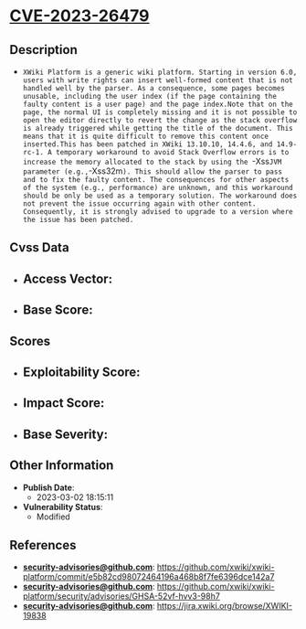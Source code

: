 
# [CVE-2023-26479](https://cve.mitre.org/cgi-bin/cvename.cgi?name=CVE-2023-26479)

## Description

- `XWiki Platform is a generic wiki platform. Starting in version 6.0, users with write rights can insert well-formed content that is not handled well by the parser. As a consequence, some pages becomes unusable, including the user index (if the page containing the faulty content is a user page) and the page index.Note that on the page, the normal UI is completely missing and it is not possible to open the editor directly to revert the change as the stack overflow is already triggered while getting the title of the document. This means that it is quite difficult to remove this content once inserted.This has been patched in XWiki 13.10.10, 14.4.6, and 14.9-rc-1. A temporary workaround to avoid Stack Overflow errors is to increase the memory allocated to the stack by using the `-Xss` JVM parameter (e.g., `-Xss32m`). This should allow the parser to pass and to fix the faulty content. The consequences for other aspects of the system (e.g., performance) are unknown, and this workaround should be only be used as a temporary solution. The workaround does not prevent the issue occurring again with other content. Consequently, it is strongly advised to upgrade to a version where the issue has been patched.`

## Cvss Data

- **Access Vector**:
  - 
- **Base Score**:
  - 

## Scores

- **Exploitability Score**:
  - 
- **Impact Score**:
  - 
- **Base Severity**:
  - 

## Other Information

- **Publish Date**:
  - 2023-03-02 18:15:11
- **Vulnerability Status**:
  - Modified

## References

- **security-advisories@github.com**: https://github.com/xwiki/xwiki-platform/commit/e5b82cd98072464196a468b8f7fe6396dce142a7
- **security-advisories@github.com**: https://github.com/xwiki/xwiki-platform/security/advisories/GHSA-52vf-hvv3-98h7
- **security-advisories@github.com**: https://jira.xwiki.org/browse/XWIKI-19838

